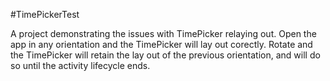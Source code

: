 #TimePickerTest

A project demonstrating the issues with TimePicker relaying out. Open the app in any orientation and the TimePicker will lay out corectly. Rotate and the TimePicker will retain the lay out of the previous orientation, and will do so until the activity lifecycle ends.
